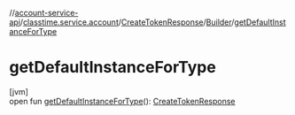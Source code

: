 //[account-service-api](../../../../index.md)/[classtime.service.account](../../index.md)/[CreateTokenResponse](../index.md)/[Builder](index.md)/[getDefaultInstanceForType](get-default-instance-for-type.md)

# getDefaultInstanceForType

[jvm]\
open fun [getDefaultInstanceForType](get-default-instance-for-type.md)(): [CreateTokenResponse](../index.md)
